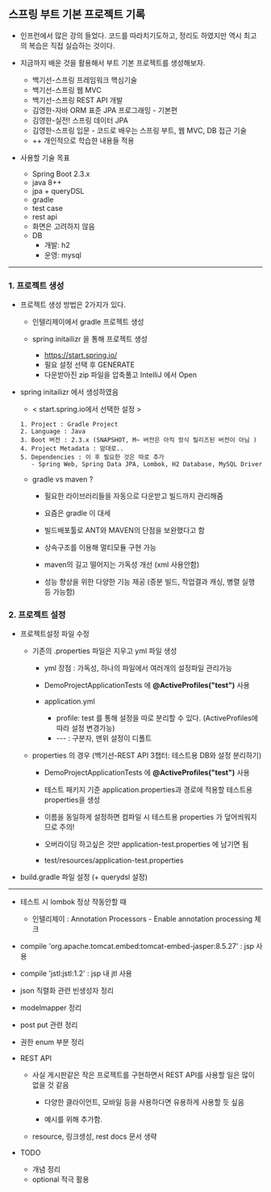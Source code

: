 스프링 부트 기본 프로젝트 기록
------------------------------

-	인프런에서 많은 강의 들었다. 코드를 따라치기도하고, 정리도 하였지만 역시 최고의 복습은 직접 실습하는 것이다.

-	지금까지 배운 것을 활용해서 부트 기본 프로젝트를 생성해보자.

	-	백기선-스프링 프레임워크 핵심기술
	-	백기선-스프링 웹 MVC
	-	백기선-스프링 REST API 개발
	-	김영한-자바 ORM 표준 JPA 프로그래밍 - 기본편
	-	김영한-실전! 스프링 데이터 JPA
	-	김영한-스프링 입문 - 코드로 배우는 스프링 부트, 웹 MVC, DB 접근 기술
	-	++ 개인적으로 학습한 내용들 적용

-	사용할 기술 목표

	-	Spring Boot 2.3.x
	-	java 8++
	-	jpa + queryDSL
	-	gradle
	-	test case
	-	rest api
	-	화면은 고려하지 않음
	-	DB
		-	개발: h2  
		-	운영: mysql

---

### 1. 프로젝트 생성

-	프로젝트 생성 방법은 2가지가 있다.

	-	인텔리제이에서 gradle 프로젝트 생성
	-	spring initailizr 을 통해 프로젝트 생성

		-	https://start.spring.io/
		-	필요 설정 선택 후 GENERATE
		-	다운받아진 zip 파일을 압축풀고 IntelliJ 에서 Open

-	spring initailizr 에서 생성하였음

	-	< start.spring.io에서 선택한 설정 >

	```
	1. Project : Gradle Project
	2. Language : Java
	3. Boot 버전 : 2.3.x (SNAPSHOT, M~ 버전은 아직 정식 릴리즈된 버전이 아님 )
	4. Project Metadata : 맘대로..
	5. Dependencies : 이 후 필요한 것은 따로 추가
	   - Spring Web, Spring Data JPA, Lombok, H2 Database, MySQL Driver
	```

	-	gradle vs maven ?

		-	필요한 라이브러리들을 자동으로 다운받고 빌드까지 관리해줌

		-	요즘은 gradle 이 대세

		-	빌드배포툴로 ANT와 MAVEN의 단점을 보완했다고 함

		-	상속구조를 이용해 멀티모듈 구현 가능

		-	maven의 길고 떨어지는 가독성 개선 (xml 사용안함)

		-	성능 향상을 위한 다양한 기능 제공 (증분 빌드, 작업결과 캐싱, 병렬 실행 등 가능함)

### 2. 프로젝트 설정

-	프로젝트설정 파일 수정

	-	기존의 .properties 파일은 지우고 yml 파일 생성

		-	yml 장점 : 가독성, 하나의 파일에서 여러개의 설정파일 관리가능

		-	DemoProjectApplicationTests 에 **@ActiveProfiles("test")** 사용

		-	application.yml

			-	profile: test 를 통해 설정을 따로 분리할 수 있다. (ActiveProfiles에 따라 설정 변경가능)
			-	--- : 구분자, 맨위 설정이 디폴트

	-	properties 의 경우 (백기선-REST API 3챕터: 테스트용 DB와 설정 분리하기)

		-	DemoProjectApplicationTests 에 **@ActiveProfiles("test")** 사용

		-	테스트 패키지 기준 application.properties과 경로에 적용할 테스트용 properties을 생성

		-	이름을 동일하게 설정하면 컴파일 시 테스트용 properties 가 덮어씌워지므로 주의!

		-	오버라이딩 하고싶은 것만 application-test.properties 에 남기면 됨

		-	test/resources/application-test.properties

-	build.gradle 파일 설정 (+ querydsl 설정)

---

-	테스트 시 lombok 정상 작동안할 때

	-	인텔리제이 : Annotation Processors - Enable annotation processing 체크

-	compile 'org.apache.tomcat.embed:tomcat-embed-jasper:8.5.27' : jsp 사용

-	compile 'jstl:jstl:1.2' : jsp 내 jtl 사용

-	json 직렬화 관련 빈생성자 정리

-	modelmapper 정리

-	post put 관련 정리

-	권한 enum 부분 정리

-	REST API

	-	사실 게시판같은 작은 프로젝트를 구현하면서 REST API를 사용할 일은 많이 없을 것 같음

		-	다양한 클라이언트, 모바일 등을 사용하다면 유용하게 사용할 듯 싶음

		-	예시를 위해 추가함.

	-	resource, 링크생성, rest docs 문서 생략

-	TODO

	-	개념 정리
	-	optional 적극 활용
